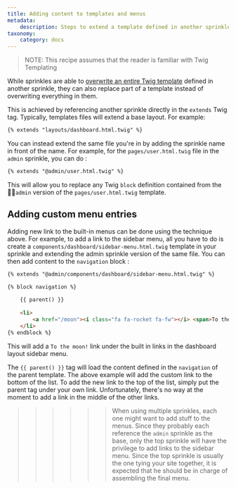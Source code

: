 ```yaml
---
title: Adding content to templates and menus
metadata:
    description: Steps to extend a template defined in another sprinkle.
taxonomy:
    category: docs
---
```


>NOTE: This recipe assumes that the reader is familiar with Twig Templating

While sprinkles are able to [overwrite an entire Twig template](/templating-with-twig/sprinkle-templates#OverridingSprinkletemplates) defined in another sprinkle, they can also replace part of a template instead of overwriting everything in them.

This is achieved by referencing another sprinkle directly in the `extends` Twig tag. Typically, templates files will extend a base layout. For example:

```html
{% extends "layouts/dashboard.html.twig" %}
```

You can instead extend the same file you're in by adding the sprinkle name in front of the name. For example, for the `pages/user.html.twig` file in the `admin` sprinkle, you can do :

```html
{% extends "@admin/user.html.twig" %}
```

This will allow you to replace any Twig `block` definition contained from the `admin` version of the `pages/user.html.twig` template.


## Adding custom menu entries

Adding new link to the built-in menus can be done using the technique above. For example, to add a link to the sidebar menu, all you have to do is create a `components/dashboard/sidebar-menu.html.twig` template in your sprinkle and extending the admin sprinkle version of the same file. You can then add content to the `navigation` block :

```html
{% extends "@admin/components/dashboard/sidebar-menu.html.twig" %}

{% block navigation %}
    
    {{ parent() }}
    
    <li>
        <a href="/moon"><i class="fa fa-rocket fa-fw"></i> <span>To the moon !</span></a>
    </li>
{% endblock %}
``` 

This will add a `To the moon!` link under the built in links in the dashboard layout sidebar menu. 

The `{{ parent() }}` tag will load the content defined in the `navigation` of the parent template. The above example will add the custom link to the bottom of the list. To add the new link to the top of the list, simply put the parent tag under your own link. Unfortunately, there's no way at the moment to add a link in the middle of the other links.

>>>>>> When using multiple sprinkles, each one might want to add stuff to the menus. Since they probably each reference the `admin` sprinkle as the base, only the top sprinkle will have the privilege to add links to the sidebar menu. Since the top sprinkle is usually the one tying your site together, it is expected that he should be in charge of assembling the final menu.